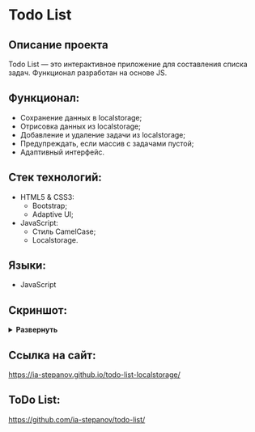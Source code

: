 # Todo List

## Описание проекта
Todo List — это интерактивное приложение для составления списка задач. Функционал разработан на основе JS.

## Функционал:
- Сохранение данных в localstorage;
- Отрисовка данных из localstorage;
- Добавление и удаление задачи из localstorage;
- Предупреждать, если массив с задачами пустой;
- Адаптивный интерфейс.

## Стек технологий:
- HTML5 & CSS3:
  - Bootstrap;
  - Adaptive UI;
- JavaScript:
  - Стиль CamelCase;
  - Localstorage.

## Языки:
- JavaScript

## Скриншот:
<details><summary><b>Развернуть</b></summary>

[![todo-list-localstorage](https://user-images.githubusercontent.com/86494748/182829819-06bc56ad-23bf-458e-96ff-cd94f753f171.jpg)](https://ia-stepanov.github.io/todo-list-localstorage/)

</details>

## Ссылка на сайт:
https://ia-stepanov.github.io/todo-list-localstorage/

## ToDo List:
https://github.com/ia-stepanov/todo-list/